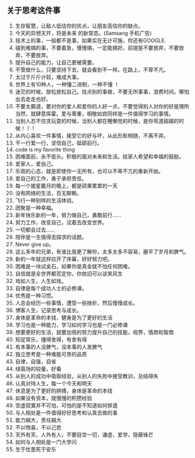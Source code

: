 ## 关于思考这件事
1. 生存智慧，让敌人低估你的优点，让朋友高估你的缺点。
2. 今天的异想天开，将是未来 的新常态。(Samsang 手机广告)
3. 技术上的事，一般都不是事，如果实在无计可施，你还有GOOGLE.
4. 碰到难搞的事，不要着急，慢慢搞，一定能搞好。前提是不要放弃，不要放弃，不要放弃。
5. 提升自己的能力，让自己更被需要。
6. 不管做什么，只要坚持下去，就会看到不一样。在路上，不卑不亢。
7. 太过于斤斤计较，难成大事。
8. 世界上有10种人，一种懂二进制，一种不懂 ！
9. 迷茫的时候，放松放松自己。找点别的事做，不要无所事事，浪费时间。哪怕出去走走也好。
10. 不要太霸道，要对你的爱人和爱你的人好一点，不要觉得别人对你的好是理所当然，就肆意挥霍。爱与尊重，相敬如宾同样是一件值得学习的事情。
11. 当别人忍不住贪玩耍的时候，当别人都在睡懒觉的时候，是你弯道超越的时候！！！
12. 从内心喜欢一件事情，接受它的好与坏，从此形影相随，不离不弃。
13. 干一行爱一行，坚信自己，砥砺前行。
14. code is my favorite thing
15. 困难面前，永不低头。积极的面对未来和生活。给家人希望和幸福的鼓励。
16. 爱家人，爱自己。
17. 乐观的心态，就是即使你一无所有，也可以不卑不亢的重新开始。
18. 爱自己的工作，勇于承担责任。
19. 每一个披星戴月的晚上，都是硕果累累的一天
20. 没有网络的生活，百无聊赖。
21. 飞行一种别样的生活体验。
22. 团聚是一种幸福。
23. 新年快乐新的一年，努力做自己，勇敢前行……
24. 努力工作，改变自己，试着去改变世界。
25. 一切都会过去……
26. 陪伴是一生值得去探求的话题。
27. Never give up。
28. 这么多年的兄弟，有谁比我更了解你，太多太多不容易，磨平了岁月和脾气。
29. 新的一年就这样拉开了序幕，好好努力吧。
30. 困难是一块试金石，如果你是真金就不怕任何困难。
31. 自信就是全世界都否定你，你依旧可以谈笑风生
32. 戏如人生，人生如戏。
33. 自律是每个成功人士的必修课。
34. 优秀是一种习惯。
35. 人总会经历一些事情，遭受一些挫折，然后慢慢成长。
36. 博客人生，记录思考与成长。
37. 身体是革命的本钱，健身是为了更好的生活
38. 学习也是一种能力，学习如何学习也是一门必修课
39. 想要更好的生活，就要加倍的努力提升自己的技能，视界，情商和智商
40. 知足常乐，懂得舍得，有舍有得
41. 有本事的人没脾气，没本事的人发脾气
42. 独立思考是一种难能可贵的品质
43. 自律，自强，自省
44. 绿茵场的较量，好看
45. 从别人的成功中吸取经验，从别人的失败中接受教训，总结得失
46. 认真对待人生，每一个今天和明天
47. 休息是为了更好的拼搏，身体是革命的本钱
48. 如果没有资本，就慢慢的积攒经验
49. 空虚寂寞并不可怕，可怕的是不知道如何排遣
50. 与人相处是一件值得好好思考和认真去做的事
51. 能力越大，责任越大
52. 不以物喜，不以己悲
53. 天外有天，人外有人，不要目空一切，谦虚，爱学，隐蔽锋芒
54. 如何与人相处是一门大学问
55. 生于忧患死于安乐
